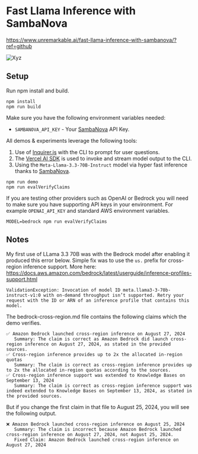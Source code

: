 # Fast Llama Inference with SambaNova

https://www.unremarkable.ai/fast-llama-inference-with-sambanova/?ref=github

![Xyz](images/xyz.png)

## Setup

Run npm install and build. 

```shell
npm install
npm run build
```

Make sure you have the following environment variables needed:

- `SAMBANOVA_API_KEY` - Your [SambaNova](https://cloud.sambanova.ai/apis?ref=unremarkable.ai) API Key.

All demos & experiments leverage the following tools:

1. Use of [Inquirer.js](https://www.npmjs.com/package/inquirer?ref=unremarkable.ai) with the CLI to prompt for user questions.
2. The [Vercel AI SDK](https://sdk.vercel.ai?ref=unremarkable.ai) is used to invoke and stream model output to the CLI.
3. Using the `Meta-Llama-3.3-70B-Instruct` model via hyper fast inference thanks to [SambaNova](https://sambanova.ai?ref=unremarkable.ai).

```shell
npm run demo
npm run evalVerifyClaims
```

If you are testing other providers such as OpenAI or Bedrock you will need to make sure you have supporting API keys in your environment. For example `OPENAI_API_KEY` and standard AWS environment variables.

```shell
MODEL=bedrock npm run evalVerifyClaims
```

## Notes

My first use of LLama 3.3 70B was with the Bedrock model after enabling it produced this error below. Simple fix was to use the `us.` prefix for cross-region inference support. More here: https://docs.aws.amazon.com/bedrock/latest/userguide/inference-profiles-support.html

```
ValidationException: Invocation of model ID meta.llama3-3-70b-instruct-v1:0 with on-demand throughput isn’t supported. Retry your request with the ID or ARN of an inference profile that contains this model.
```

The bedrock-cross-region.md file contains the following claims which the demo verifies.

```
✅ Amazon Bedrock launched cross-region inference on August 27, 2024
   Summary: The claim is correct as Amazon Bedrock did launch cross-region inference on August 27, 2024, as stated in the provided sources.
✅ Cross-region inference provides up to 2x the allocated in-region quotas
   Summary: The claim is correct as cross-region inference provides up to 2x the allocated in-region quotas according to the sources.
✅ Cross-region inference support was extended to Knowledge Bases on September 13, 2024
   Summary: The claim is correct as cross-region inference support was indeed extended to Knowledge Bases on September 13, 2024, as stated in the provided sources.
```

But if you change the first claim in that file to August 25, 2024, you will see the following output.

```
❌ Amazon Bedrock launched cross-region inference on August 25, 2024
   Summary: The claim is incorrect because Amazon Bedrock launched cross-region inference on August 27, 2024, not August 25, 2024.
   Fixed Claim: Amazon Bedrock launched cross-region inference on August 27, 2024
```
